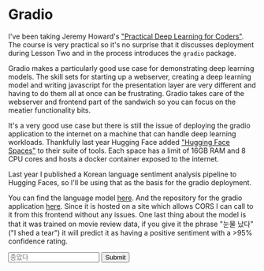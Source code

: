 # Gradio

I've been taking Jeremy Howard's ["Practical Deep Learning for Coders"](https://course.fast.ai/Lessons/lesson2.html). The course is very practical so it's no surprise that it discusses deployment during Lesson Two and in the process introduces the `gradio` package. 

Gradio makes a particularly good use case for demonstrating deep learning models. The skill sets for starting up a webserver, creating a deep learning model and writing javascript for the presentation layer are very different and having to do them all at once can be frustrating. Gradio takes care of the webserver and frontend part of the sandwich so you can focus on the meatier functionality bits.

It's a very good use case but there is still the issue of deploying the gradio application to the internet on a machine that can handle deep learning workloads. Thankfully last year Hugging Face added ["Hugging Face Spaces"](https://huggingface.co/spaces/launch) to their suite of tools. Each space has a limit of 16GB RAM and 8 CPU cores and hosts a docker container exposed to the internet.

Last year I published a Korean language sentiment analysis pipeline to Hugging Faces, so I'll be using that as the basis for the gradio deployment.

You can find the language model [here](https://huggingface.co/matthewburke/korean_sentiment). And the repository for the gradio application [here](https://huggingface.co/spaces/matthewburke/KoreanSentiment). Since it is hosted on a site which allows CORS I can call to it from this frontend without any issues. One last thing about the model is that it was trained on movie review data, if you give it the phrase "눈물 났다" ("I shed a tear") it will predict it as having a positive sentiment with a >95% confidence rating.

<input placeholder="종았다" id="sentence" type="text">
<input class="md-button" type="submit" id="submitbutton">
<div id="results"></div>
<script>
  function updateValue(event) {
    text = document.getElementById('sentence').value;
    console.log(text);
    fetch("https://matthewburke-koreansentiment.hf.space/run/predict", {
      method: "POST",
      headers: { "Content-Type": "application/json" },
      body: JSON.stringify({
        data: [
          text,
        ]
      })})
    .then(r => r.json())
    .then(
      r => {
        var str = JSON.stringify(r.data, null, 2); //
        results.innerHTML = str;
      }
    )

  }

  submitbutton.addEventListener('click', updateValue);
</script>

